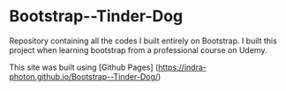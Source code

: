 # Bootstrap--Tinder-Dog
Repository containing all the codes I built entirely on Bootstrap. I built this project when learning bootstrap from a professional course on Udemy.

This site was built using [Github Pages] (https://indra-photon.github.io/Bootstrap--Tinder-Dog/)
